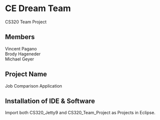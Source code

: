 # CE Dream Team
CS320 Team Project
## Members
Vincent Pagano<br/>
Brody Hageneder<br/>
Michael Geyer<br/>
## Project Name
Job Comparison Application
## Installation of IDE & Software 
Import both CS320_Jetty9 and CS320_Team_Project as Projects in Eclipse.
